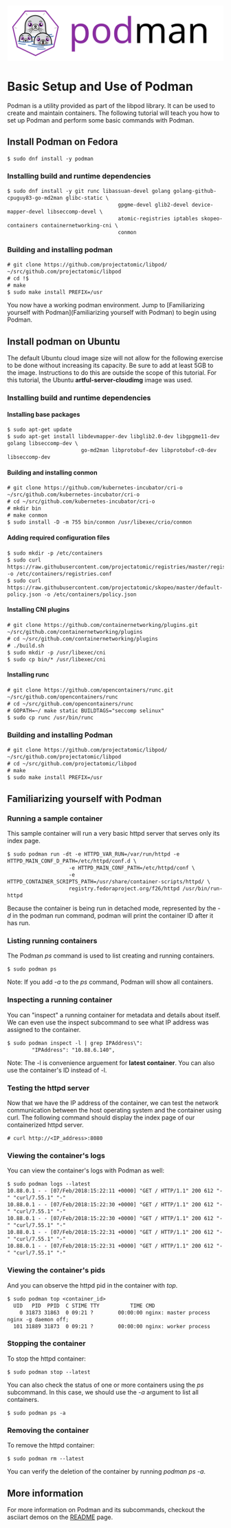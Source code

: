 ![PODMAN logo](../../logo/podman-logo-source.svg)

# Basic Setup and Use of Podman
Podman is a utility provided as part of the libpod library.  It can be used to create and maintain
containers. The following tutorial will teach you how to set up Podman and perform some basic
commands with Podman.

## Install Podman on Fedora
```
$ sudo dnf install -y podman
```

### Installing build and runtime dependencies
```
$ sudo dnf install -y git runc libassuan-devel golang golang-github-cpuguy83-go-md2man glibc-static \
                                    gpgme-devel glib2-devel device-mapper-devel libseccomp-devel \
                                    atomic-registries iptables skopeo-containers containernetworking-cni \
                                    conmon
```
### Building and installing podman
```
# git clone https://github.com/projectatomic/libpod/ ~/src/github.com/projectatomic/libpod
# cd !$
# make
$ sudo make install PREFIX=/usr
```

You now have a working podman environment.  Jump to [Familiarizing yourself with Podman](Familiarizing yourself with Podman)
to begin using Podman.

## Install podman on Ubuntu

The default Ubuntu cloud image size will not allow for the following exercise to be done without increasing its
capacity.  Be sure to add at least 5GB to the image. Instructions to do this are outside the scope of this
tutorial. For this tutorial, the Ubuntu **artful-server-cloudimg** image was used.

### Installing build and runtime dependencies

#### Installing base packages
```
$ sudo apt-get update
$ sudo apt-get install libdevmapper-dev libglib2.0-dev libgpgme11-dev golang libseccomp-dev \
                        go-md2man libprotobuf-dev libprotobuf-c0-dev libseccomp-dev
```
#### Building and installing conmon
```
# git clone https://github.com/kubernetes-incubator/cri-o ~/src/github.com/kubernetes-incubator/cri-o
# cd ~/src/github.com/kubernetes-incubator/cri-o
# mkdir bin
# make conmon
$ sudo install -D -m 755 bin/conmon /usr/libexec/crio/conmon
```
#### Adding required configuration files
```
$ sudo mkdir -p /etc/containers
$ sudo curl https://raw.githubusercontent.com/projectatomic/registries/master/registries.fedora -o /etc/containers/registries.conf
$ sudo curl https://raw.githubusercontent.com/projectatomic/skopeo/master/default-policy.json -o /etc/containers/policy.json
```
#### Installing CNI plugins
```
# git clone https://github.com/containernetworking/plugins.git ~/src/github.com/containernetworking/plugins
# cd ~/src/github.com/containernetworking/plugins
# ./build.sh
$ sudo mkdir -p /usr/libexec/cni
$ sudo cp bin/* /usr/libexec/cni
```
#### Installing runc
```
# git clone https://github.com/opencontainers/runc.git ~/src/github.com/opencontainers/runc
# cd ~/src/github.com/opencontainers/runc
# GOPATH=~/ make static BUILDTAGS="seccomp selinux"
$ sudo cp runc /usr/bin/runc
```

### Building and installing Podman
```
# git clone https://github.com/projectatomic/libpod/ ~/src/github.com/projectatomic/libpod
# cd ~/src/github.com/projectatomic/libpod
# make
$ sudo make install PREFIX=/usr
```

## Familiarizing yourself with Podman

### Running a sample container
This sample container will run a very basic httpd server that serves only its index
page.
```
$ sudo podman run -dt -e HTTPD_VAR_RUN=/var/run/httpd -e HTTPD_MAIN_CONF_D_PATH=/etc/httpd/conf.d \
                    -e HTTPD_MAIN_CONF_PATH=/etc/httpd/conf \
                    -e HTTPD_CONTAINER_SCRIPTS_PATH=/usr/share/container-scripts/httpd/ \
                    registry.fedoraproject.org/f26/httpd /usr/bin/run-httpd
```
Because the container is being run in detached mode, represented by the *-d* in the podman run command, podman
will print the container ID after it has run.

### Listing running containers
The Podman *ps* command is used to list creating and running containers.
```
$ sudo podman ps
```

Note: If you add *-a* to the *ps* command, Podman will show all containers.
### Inspecting a running container
You can "inspect" a running container for metadata and details about itself.  We can even use
the inspect subcommand to see what IP address was assigned to the container.
```
$ sudo podman inspect -l | grep IPAddress\":
        "IPAddress": "10.88.6.140",
```

Note: The -l is convenience arguement for **latest container**.  You can also use the container's ID instead
of -l.

### Testing the httpd server
Now that we have the IP address of the container, we can test the network communication between the host
operating system and the container using curl. The following command should display the index page of our
containerized httpd server.
```
# curl http://<IP_address>:8080
```

### Viewing the container's logs
You can view the container's logs with Podman as well:
```
$ sudo podman logs --latest
10.88.0.1 - - [07/Feb/2018:15:22:11 +0000] "GET / HTTP/1.1" 200 612 "-" "curl/7.55.1" "-"
10.88.0.1 - - [07/Feb/2018:15:22:30 +0000] "GET / HTTP/1.1" 200 612 "-" "curl/7.55.1" "-"
10.88.0.1 - - [07/Feb/2018:15:22:30 +0000] "GET / HTTP/1.1" 200 612 "-" "curl/7.55.1" "-"
10.88.0.1 - - [07/Feb/2018:15:22:31 +0000] "GET / HTTP/1.1" 200 612 "-" "curl/7.55.1" "-"
10.88.0.1 - - [07/Feb/2018:15:22:31 +0000] "GET / HTTP/1.1" 200 612 "-" "curl/7.55.1" "-"
```

### Viewing the container's pids
And you can observe the httpd pid in the container with *top*.
```
$ sudo podman top <container_id>
  UID   PID  PPID  C STIME TTY          TIME CMD
    0 31873 31863  0 09:21 ?        00:00:00 nginx: master process nginx -g daemon off;
  101 31889 31873  0 09:21 ?        00:00:00 nginx: worker process
```

### Stopping the container
To stop the httpd container:
```
$ sudo podman stop --latest
```
You can also check the status of one or more containers using the *ps* subcommand. In this case, we should
use the *-a* argument to list all containers.
```
$ sudo podman ps -a
```

### Removing the container
To remove the httpd container:
```
$ sudo podman rm --latest
```
You can verify the deletion of the container by running *podman ps -a*.
## More information

For more information on Podman and its subcommands, checkout the asciiart demos on the [README](https://github.com/projectatomic/libpod#commands)
page.
